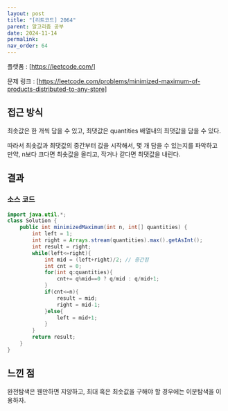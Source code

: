 ```yaml
---
layout: post
title: "[리트코드] 2064"
parent: 알고리즘 공부
date: 2024-11-14
permalink:
nav_order: 64
---
```


플랫폼 : [https://leetcode.com/]

문제 링크 : [https://leetcode.com/problems/minimized-maximum-of-products-distributed-to-any-store]

## 접근 방식

최솟값은 한 개씩 담을 수 있고, 최댓값은 quantities 배열내의 최댓값을 담을 수 있다.

따라서 최솟값과 최댓값의 중간부터 값을 시작해서, 몇 개 담을 수 있는지를 파악하고  
만약, n보다 크다면 최솟값을 올리고, 작거나 같다면 최댓값을 내린다.

## 결과

### 소스 코드

```java
import java.util.*;
class Solution {
    public int minimizedMaximum(int n, int[] quantities) {
        int left = 1;
        int right = Arrays.stream(quantities).max().getAsInt();
        int result = right;
        while(left<=right){
            int mid = (left+right)/2; // 중간점
            int cnt = 0;
            for(int q:quantities){
                cnt+= q%mid==0 ? q/mid : q/mid+1;
            }
            if(cnt<=n){
                result = mid;
                right = mid-1;
            }else{
                left = mid+1;
            }
        }
        return result;
    }
}
```

## 느낀 점

완전탐색은 웬만하면 지양하고, 최대 혹은 최솟값을 구해야 할 경우에는 이분탐색을 이용하자.

[https://leetcode.com/]: https://leetcode.com/
[https://leetcode.com/problems/minimized-maximum-of-products-distributed-to-any-store]: https://leetcode.com/problems/minimized-maximum-of-products-distributed-to-any-store
